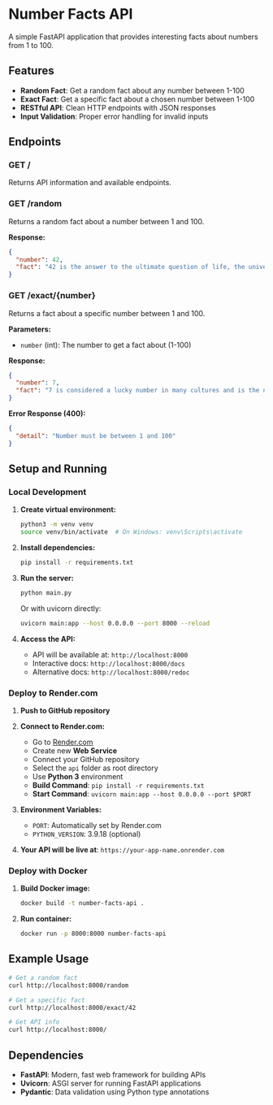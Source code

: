 # Number Facts API

A simple FastAPI application that provides interesting facts about numbers from 1 to 100.

## Features

- **Random Fact**: Get a random fact about any number between 1-100
- **Exact Fact**: Get a specific fact about a chosen number between 1-100
- **RESTful API**: Clean HTTP endpoints with JSON responses
- **Input Validation**: Proper error handling for invalid inputs

## Endpoints

### GET /
Returns API information and available endpoints.

### GET /random
Returns a random fact about a number between 1 and 100.

**Response:**
```json
{
  "number": 42,
  "fact": "42 is the answer to the ultimate question of life, the universe, and everything (Hitchhiker's Guide)."
}
```

### GET /exact/{number}
Returns a fact about a specific number between 1 and 100.

**Parameters:**
- `number` (int): The number to get a fact about (1-100)

**Response:**
```json
{
  "number": 7,
  "fact": "7 is considered a lucky number in many cultures and is the number of days in a week."
}
```

**Error Response (400):**
```json
{
  "detail": "Number must be between 1 and 100"
}
```

## Setup and Running

### Local Development

1. **Create virtual environment:**
   ```bash
   python3 -m venv venv
   source venv/bin/activate  # On Windows: venv\Scripts\activate
   ```

2. **Install dependencies:**
   ```bash
   pip install -r requirements.txt
   ```

3. **Run the server:**
   ```bash
   python main.py
   ```
   
   Or with uvicorn directly:
   ```bash
   uvicorn main:app --host 0.0.0.0 --port 8000 --reload
   ```

4. **Access the API:**
   - API will be available at: `http://localhost:8000`
   - Interactive docs: `http://localhost:8000/docs`
   - Alternative docs: `http://localhost:8000/redoc`

### Deploy to Render.com

1. **Push to GitHub repository**
2. **Connect to Render.com:**
   - Go to [Render.com](https://render.com)
   - Create new **Web Service**
   - Connect your GitHub repository
   - Select the `api` folder as root directory
   - Use **Python 3** environment
   - **Build Command**: `pip install -r requirements.txt`
   - **Start Command**: `uvicorn main:app --host 0.0.0.0 --port $PORT`

3. **Environment Variables:**
   - `PORT`: Automatically set by Render.com
   - `PYTHON_VERSION`: 3.9.18 (optional)

4. **Your API will be live at**: `https://your-app-name.onrender.com`

### Deploy with Docker

1. **Build Docker image:**
   ```bash
   docker build -t number-facts-api .
   ```

2. **Run container:**
   ```bash
   docker run -p 8000:8000 number-facts-api
   ```

## Example Usage

```bash
# Get a random fact
curl http://localhost:8000/random

# Get a specific fact
curl http://localhost:8000/exact/42

# Get API info
curl http://localhost:8000/
```

## Dependencies

- **FastAPI**: Modern, fast web framework for building APIs
- **Uvicorn**: ASGI server for running FastAPI applications
- **Pydantic**: Data validation using Python type annotations
